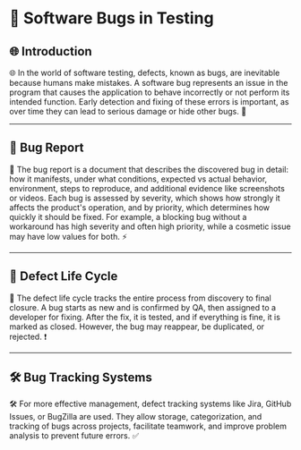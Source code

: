 # 🐞 Software Bugs in Testing

## 🌐 Introduction
🌐 In the world of software testing, defects, known as bugs, are inevitable because humans make mistakes. A software bug represents an issue in the program that causes the application to behave incorrectly or not perform its intended function. Early detection and fixing of these errors is important, as over time they can lead to serious damage or hide other bugs. 🐞

---

## 📄 Bug Report
📄 The bug report is a document that describes the discovered bug in detail: how it manifests, under what conditions, expected vs actual behavior, environment, steps to reproduce, and additional evidence like screenshots or videos. Each bug is assessed by severity, which shows how strongly it affects the product's operation, and by priority, which determines how quickly it should be fixed. For example, a blocking bug without a workaround has high severity and often high priority, while a cosmetic issue may have low values for both. ⚡

---

## 🔄 Defect Life Cycle
🔄 The defect life cycle tracks the entire process from discovery to final closure. A bug starts as new and is confirmed by QA, then assigned to a developer for fixing. After the fix, it is tested, and if everything is fine, it is marked as closed. However, the bug may reappear, be duplicated, or rejected. ❗


---

## 🛠️ Bug Tracking Systems
🛠️ For more effective management, defect tracking systems like Jira, GitHub Issues, or BugZilla are used. They allow storage, categorization, and tracking of bugs across projects, facilitate teamwork, and improve problem analysis to prevent future errors. ✅
